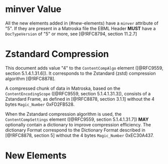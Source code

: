 # minver Value

All the new elements added in (#new-elements) have a `minver` attribute of "5".
If they are present in a Matroska file the EBML Header **MUST** have a `DocTypeVersion` of "5" or more, see [@!RFC8794, section 11.2.7]

# Zstandard Compression

This document adds value "4" to the `ContentCompAlgo` element ([@RFC9559, section 5.1.4.1.31.6]).
It corresponds to the Zstandard (zstd) compression algorithm [@!RFC8878].

A compressed chunk of data in Matroska, based on the `ContentEncodingScope` ([@RFC9559, section 5.1.4.1.31.3]),
consists of a Zstandard Frame, as defined in [@!RFC8878, section 3.1.1] without the 4 bytes `Magic_Number` 0xFD2FB528.

When the Zstandard compression algorithm is used, the `ContentCompSettings` element ([@RFC9559, section 5.1.4.1.31.7])
**MAY** optionally contain a dictionary to improve compression efficiency.
The dictionary Format correspond to the Dictionary Format described in [@!RFC8878, section 5] without the 4 bytes `Magic_Number` 0xEC30A437.

# New Elements

